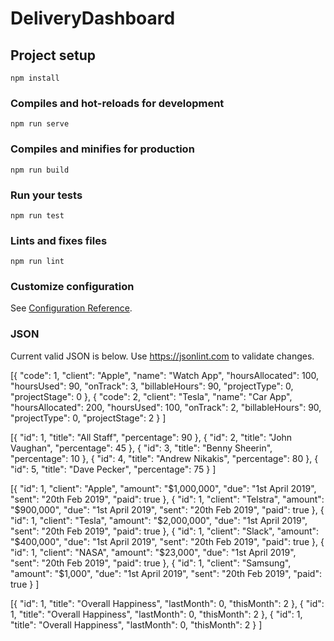 # DeliveryDashboard

## Project setup
```
npm install
```

### Compiles and hot-reloads for development
```
npm run serve
```

### Compiles and minifies for production
```
npm run build
```

### Run your tests
```
npm run test
```

### Lints and fixes files
```
npm run lint
```

### Customize configuration
See [Configuration Reference](https://cli.vuejs.org/config/).


### JSON 

Current valid JSON is below. Use https://jsonlint.com to validate changes.


<!-- Projects -->
<!-- http://www.mocky.io/v2/5c6fd79938000079003fc9ff -->
[{
    	"code": 1,
		"client": "Apple",
		"name": "Watch App",
		"hoursAllocated": 100,
		"hoursUsed": 90,
		"onTrack": 3,
		"billableHours": 90,
		"projectType": 0,
		"projectStage": 0
	},
	{
		"code": 2,
		"client": "Tesla",
		"name": "Car App",
		"hoursAllocated": 200,
		"hoursUsed": 100,
		"onTrack": 2,
		"billableHours": 90,
		"projectType": 0,
		"projectStage": 2
	}
]

<!-- Staff Utilisation -->
<!-- http://www.mocky.io/v2/5c6e6b493400005500892c38 -->
[{
    	"id": 1,
		"title": "All Staff",
		"percentage": 90
	},
	{
		"id": 2,
		"title": "John Vaughan",
		"percentage": 45
	},
	{
		"id": 3,
		"title": "Benny Sheerin",
		"percentage": 10
	},
	{
		"id": 4,
		"title": "Andrew Nikakis",
		"percentage": 80
	},
	{
		"id": 5,
		"title": "Dave Pecker",
		"percentage": 75
	}
]

<!-- Invoices -->
<!-- http://www.mocky.io/v2/5c6fd91638000079003fca09 -->
[{
    	"id": 1,
		"client": "Apple",
		"amount": "$1,000,000",
		"due": "1st April 2019",
		"sent": "20th Feb 2019",
		"paid": true
	},
	{
		"id": 1,
		"client": "Telstra",
		"amount": "$900,000",
		"due": "1st April 2019",
		"sent": "20th Feb 2019",
		"paid": true
	},
	{
		"id": 1,
		"client": "Tesla",
		"amount": "$2,000,000",
		"due": "1st April 2019",
		"sent": "20th Feb 2019",
		"paid": true
	},
	{
		"id": 1,
		"client": "Slack",
		"amount": "$400,000",
		"due": "1st April 2019",
		"sent": "20th Feb 2019",
		"paid": true
	},
	{
		"id": 1,
		"client": "NASA",
		"amount": "$23,000",
		"due": "1st April 2019",
		"sent": "20th Feb 2019",
		"paid": true
	},
	{
		"id": 1,
		"client": "Samsung",
		"amount": "$1,000",
		"due": "1st April 2019",
		"sent": "20th Feb 2019",
		"paid": true
	}
]

<!-- Happiness -->
<!-- http://www.mocky.io/v2/5c6f8d693400001059893126 -->

[{
    	"id": 1,
		"title": "Overall Happiness",
		"lastMonth": 0,
		"thisMonth": 2
	},
	{
		"id": 1,
		"title": "Overall Happiness",
		"lastMonth": 0,
		"thisMonth": 2
	},
	{
		"id": 1,
		"title": "Overall Happiness",
		"lastMonth": 0,
		"thisMonth": 2
	}
]